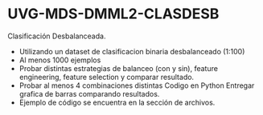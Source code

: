 # UVG-MDS-DMML2-CLASDESB

Clasificación Desbalanceada. 

- Utilizando un dataset de clasificacion binaria desbalanceado (1:100) 
- Al menos 1000 ejemplos 
- Probar distintas estrategias de balanceo (con y sin), feature engineering, feature selection y comparar resultado. 
- Probar al menos 4 combinaciones distintas Codigo en Python Entregar grafica de barras comparando resultados. 
- Ejemplo de código se encuentra en la sección de archivos.
